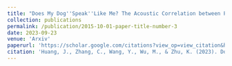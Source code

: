 ```yaml
---
title: "Does My Dog''Speak''Like Me? The Acoustic Correlation between Pet Dogs and Their Human Owners"
collection: publications
permalink: /publication/2015-10-01-paper-title-number-3
date: 2023-09-23
venue: 'Arxiv'
paperurl: 'https://scholar.google.com/citations?view_op=view_citation&hl=en&user=NRh3GXEAAAAJ&citation_for_view=NRh3GXEAAAAJ:d1gkVwhDpl0C'
citation: 'Huang, J., Zhang, C., Wang, Y., Wu, M., & Zhu, K. (2023). Does My Dog''Speak''Like Me? The Acoustic Correlation between Pet Dogs and Their Human Owners. arXiv preprint arXiv:2309.13085.'
---
```

